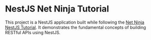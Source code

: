 # NestJS Net Ninja Tutorial

This project is a NestJS application built while following the [Net Ninja NestJS Tutorial](https://www.youtube.com/watch?v=pcX97ZrTE6M&list=PL4cUxeGkcC9g8YFseGdkyj9RH9kVs_cMr). It demonstrates the fundamental concepts of building RESTful APIs using NestJS.
